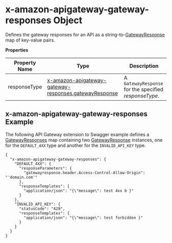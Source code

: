 # x\-amazon\-apigateway\-gateway\-responses Object<a name="api-gateway-swagger-extensions-gateway-responses"></a>

Defines the gateway responses for an API as a string\-to\-[GatewayResponse](https://docs.aws.amazon.com/apigateway/api-reference/resource/gateway-response/) map of key\-value pairs\.


**Properties**  

| Property Name | Type | Description | 
| --- | --- | --- | 
| responseType | [x\-amazon\-apigateway\-gateway\-responses\.gatewayResponse](api-gateway-swagger-extensions-gateway-responses.gatewayResponse.md) |  A `GatewayResponse` for the specified *responseType*\.  | 

## x\-amazon\-apigateway\-gateway\-responses Example<a name="api-gateway-swagger-extensions-gateway-responses-example"></a>

 The following API Gateway extension to Swagger example defines a [GatewayResponses](https://docs.aws.amazon.com/apigateway/api-reference/resource/gateway-responses/) map containing two [GatewayResponse](https://docs.aws.amazon.com/apigateway/api-reference/resource/gateway-response/) instances, one for the `DEFAULT_4XX` type and another for the `INVALID_API_KEY` type\. 

```
{
  "x-amazon-apigateway-gateway-responses": {
    "DEFAULT_4XX": {
      "responseParameters": {
        "gatewayresponse.header.Access-Control-Allow-Origin": "'domain.com'"
      },
      "responseTemplates": {
        "application/json": "{\"message\": test 4xx b }"
      }
    },
    "INVALID_API_KEY": {
      "statusCode": "429",
      "responseTemplates": {
        "application/json": "{\"message\": test forbidden }"
      }
    }
  }
}
```